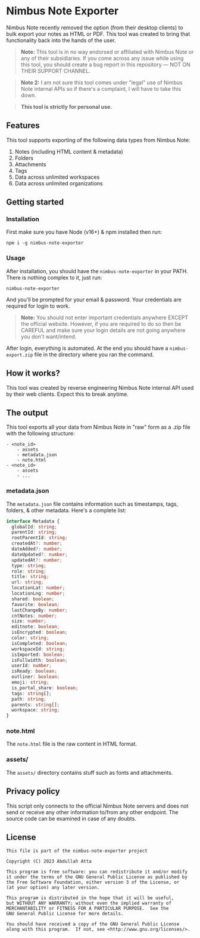# Nimbus Note Exporter

Nimbus Note recently removed the option (from their desktop clients) to bulk export your notes as HTML or PDF. This tool was created to bring that functionality back into the hands of the user.

> **Note:** This tool is in no way endorsed or affiliated with Nimbus Note or any of their subsidiaries. If you come across any issue while using this tool, you should create a bug report in this repository — NOT ON THEIR SUPPORT CHANNEL.

> **Note 2:** I am not sure this tool comes under "legal" use of Nimbus Note internal APIs so if there's a complaint, I will have to take this down.

> **This tool is strictly for personal use.**

## Features

This tool supports exporting of the following data types from Nimbus Note:

1. Notes (including HTML content & metadata)
2. Folders
3. Attachments
4. Tags
5. Data across unlimited workspaces
6. Data across unlimited organizations

## Getting started

### Installation

First make sure you have Node (v16+) & npm installed then run:

```
npm i -g nimbus-note-exporter
```

### Usage

After installation, you should have the `nimbus-note-exporter` in your PATH. There is nothing complex to it, just run:

```
nimbus-note-exporter
```

And you'll be prompted for your email & password. Your credentials are required for login to work.

> **Note:** You should not enter important credentials anywhere EXCEPT the official website. However, if you are required to do so then be CAREFUL and make sure your login details are not going anywhere you don't want/intend.

After login, everything is automated. At the end you should have a `nimbus-export.zip` file in the directory where you ran the command.

## How it works?

This tool was created by reverse engineering Nimbus Note internal API used by their web clients. Expect this to break anytime.

## The output

This tool exports all your data from Nimbus Note in "raw" form as a .zip file with the following structure:

```
- <note_id>
    - assets
    - metadata.json
    - note.html
- <note_id>
    - assets
    - ...
```

### metadata.json

The `metadata.json` file contains information such as timestamps, tags, folders, & other metadata. Here's a complete list:

```ts
interface Metadata {
  globalId: string;
  parentId: string;
  rootParentId: string;
  createdAt?: number;
  dateAdded?: number;
  dateUpdated?: number;
  updatedAt?: number;
  type: string;
  role: string;
  title: string;
  url: string;
  locationLat: number;
  locationLng: number;
  shared: boolean;
  favorite: boolean;
  lastChangeBy: number;
  cntNotes: number;
  size: number;
  editnote: boolean;
  isEncrypted: boolean;
  color: string;
  isCompleted: boolean;
  workspaceId: string;
  isImported: boolean;
  isFullwidth: boolean;
  userId: number;
  isReady: boolean;
  outliner: boolean;
  emoji: string;
  is_portal_share: boolean;
  tags: string[];
  path: string;
  parents: string[];
  workspace: string;
}
```

### note.html

The `note.html` file is the raw content in HTML format.

### assets/

The `assets/` directory contains stuff such as fonts and attachments.

## Privacy policy

This script only connects to the official Nimbus Note servers and does not send or receive any other information to/from any other endpoint. The source code can be examined in case of any doubts.

## License

```
This file is part of the nimbus-note-exporter project

Copyright (C) 2023 Abdullah Atta

This program is free software: you can redistribute it and/or modify
it under the terms of the GNU General Public License as published by
the Free Software Foundation, either version 3 of the License, or
(at your option) any later version.

This program is distributed in the hope that it will be useful,
but WITHOUT ANY WARRANTY; without even the implied warranty of
MERCHANTABILITY or FITNESS FOR A PARTICULAR PURPOSE.  See the
GNU General Public License for more details.

You should have received a copy of the GNU General Public License
along with this program.  If not, see <http://www.gnu.org/licenses/>.
```
